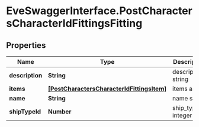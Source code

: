 # EveSwaggerInterface.PostCharactersCharacterIdFittingsFitting

## Properties
Name | Type | Description | Notes
------------ | ------------- | ------------- | -------------
**description** | **String** | description string | 
**items** | [**[PostCharactersCharacterIdFittingsItem]**](PostCharactersCharacterIdFittingsItem.md) | items array | 
**name** | **String** | name string | 
**shipTypeId** | **Number** | ship_type_id integer | 


